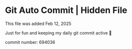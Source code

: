 # Git Auto Commit | Hidden File

This file was added Feb 12, 2025

Just for fun and keeping my daily git commit active 🤪

commit number: 694036

